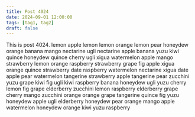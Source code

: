 ```yaml
---
title: Post 4024
date: 2024-09-01 12:00:00
tags: [tag1, tag2]
draft: false
---
```

This is post 4024.
lemon
apple
lemon
lemon
orange
lemon
pear
honeydew
orange
banana
mango
nectarine
ugli
nectarine
apple
banana
yuzu
kiwi
quince
honeydew
quince
cherry
ugli
xigua
watermelon
apple
mango
strawberry
lemon
orange
raspberry
strawberry
grape
fig
apple
xigua
orange
quince
strawberry
date
raspberry
watermelon
nectarine
xigua
date
apple
pear
watermelon
tangerine
strawberry
apple
tangerine
pear
zucchini
yuzu
grape
kiwi
fig
ugli
kiwi
raspberry
banana
honeydew
ugli
yuzu
cherry
lemon
fig
grape
elderberry
zucchini
lemon
raspberry
elderberry
grape
cherry
mango
zucchini
orange
orange
grape
tangerine
quince
fig
yuzu
honeydew
apple
ugli
elderberry
honeydew
pear
orange
mango
apple
watermelon
honeydew
orange
kiwi
yuzu
raspberry
